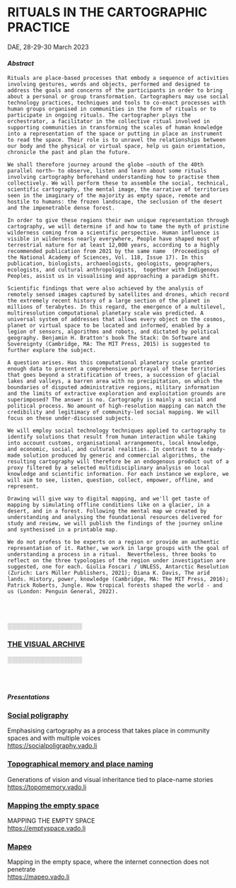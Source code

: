 # RITUALS IN THE CARTOGRAPHIC PRACTICE 
DAE, 28-29-30 March 2023

#### *Abstract*

`Rituals are place-based processes that embody a sequence of activities involving gestures, words and objects, performed and designed to address the goals and concerns of the participants in order to bring about a personal or group transformation. Cartographers may use social technology practices, techniques and tools to co-enact processes with human groups organised in communities in the form of rituals or to participate in ongoing rituals.
The cartographer plays the orchestrator, a facilitator in the collective ritual involved in supporting communities in transforming the scales of human knowledge into a representation of the space or putting in place an instrument to read the space. Their role is to unravel the relationships between our body and the physical or virtual space, help us gain orientation, chronicle the past and plan the future.`

`We shall therefore journey around the globe –south of the 40th parallel north– to observe, listen and learn about some rituals involving cartography beforehand understanding how to practise them collectively. We will perform these to assemble the social, technical, scientific cartography, the mental image, the narrative of territories seen in the imaginary of the majority as empty space, remote and hostile to humans: the frozen landscape, the seclusion of the desert and the impenetrable dense forest.` 

`In order to give these regions their own unique representation through cartography, we will determine if and how to tame the myth of pristine wilderness coming from a scientific perspective. Human influence is visible in wilderness nearly everywhere, People have shaped most of terrestrial nature for at least 12,000 years, according to a highly recommended publication from 2021 by the same name  (Proceedings of the National Academy of Sciences, Vol. 118, Issue 17). In this publication, biologists, archaeologists, geologists, geographers, ecologists, and cultural anthropologists,  together with Indigenous Peoples, assist us in visualising and approaching a paradigm shift.`

`Scientific findings that were also achieved by the analysis of remotely sensed images captured by satellites and drones, which record the extremely recent history of a large section of the planet in millions of terabytes. In this regard, the emergence of a multilevel, multiresolution computational planetary scale was predicted. A universal system of addresses that allows every object on the cosmos, planet or virtual space to be located and informed, enabled by a legion of sensors, algorithms and robots, and dictated by political geography. Benjamin H. Bratton's book The Stack: On Software and Sovereignty (Cambridge, MA: The MIT Press, 2015) is suggested to further explore the subject.`

`A question arises. Has this computational planetary scale granted enough data to present a comprehensive portrayal of these territories that goes beyond a stratification of trees, a succession of glacial lakes and valleys, a barren area with no precipitation, on which the boundaries of disputed administrative regions, military information and the limits of extractive exploration and exploitation grounds are superimposed?
The answer is no. Cartography is mainly a social and political process. No amount of high-resolution mapping can match the credibility and legitimacy of community-led social mapping. We will focus on these under-discussed subjects.`

`We will employ social technology techniques applied to cartography to identify solutions that result from human interaction while taking into account customs, organisational arrangements, local knowledge, and economic, social, and cultural realities. In contrast to a ready-made solution produced by generic and commercial algorithms, the resulting cartography will therefore be an endogenous product out of a proxy filtered by a selected multidisciplinary analysis on local knowledge and scientific information. For each instance we explore, we will aim to see, listen, question, collect, empower, offline, and represent.`
 
`Drawing will give way to digital mapping, and we'll get taste of mapping by simulating offline conditions like on a glacier, in a desert, and in a forest. Following the mental map we created by understanding and analysing the foundational resources delivered for study and review, we will publish the findings of the journey online and synthesised in a printable map.`

`We do not profess to be experts on a region or provide an authentic representation of it. Rather, we work in large groups with the goal of understanding a process in a ritual. 
Nevertheless, three books to reflect on the three typologies of the region under investigation are suggested, one for each. Giulia Foscari / UNLESS, Antarctic Resolution (Zurich: Lars Müller Publishers, 2021); Diana K. Davis, The arid lands. History, power, knowledge (Cambridge, MA: The MIT Press, 2016); Patrick Roberts, Jungle. How tropical forests shaped the world - and us (London: Penguin General, 2022).`

<br>
<br>

░░░░░░░░░░░░░░░░░ 
### [THE VISUAL ARCHIVE](https://globe.vado.li "The visual archive") 
░░░░░░░░░░░░░░░░░


<br>
<br>

#### *Presentations*

### [Social poligraphy](https://socialpoligraphy.vado.li "Social poligraphy")
Emphasising cartography as a process that takes place in community spaces and with multiple voices <br> <https://socialpoligraphy.vado.li> 

### [Topographical memory and place naming](https://topomemory.vado.li "Topographical memory and place naming") 
Generations of vision and visual inheritance tied to place-name stories <br> <https://topomemory.vado.li> 

### [Mapping the empty space](https://emptyspace.vado.li "Mapping the empty space") 
MAPPING THE EMPTY SPACE <br> <https://emptyspace.vado.li>


### [Mapeo](https://mapeo.vado.li "Mapeo") 
Mapping in the empty space, where the internet connection does not penetrate <br> <https://mapeo.vado.li>
